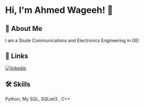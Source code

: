 # Hi, I'm Ahmed Wageeh! 👋


## 🚀 About Me
I am a Stude Communications and Electronics Engineering in GEI


## 🔗 Links

[![linkedin](https://img.shields.io/badge/linkedin-0A66C2?style=for-the-badge&logo=linkedin&logoColor=white)](https://www.linkedin.com/in/ahmed-wageeh-berbesh/)



## 🛠 Skills
Python, My SQL, SQLiet3 , C++ 




